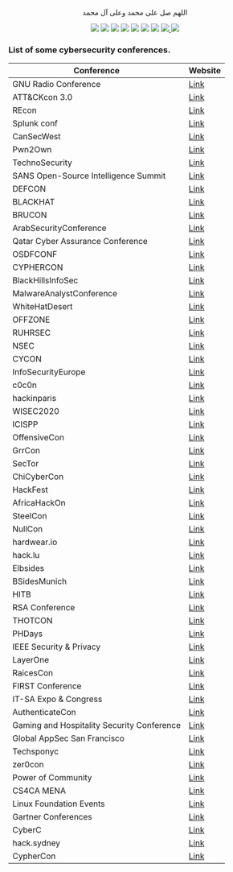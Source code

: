 <p align="center">اللهم صل على محمد وعلى آل محمد</p>
<div id="header" align="center">

<img src="https://cdn.rawgit.com/sindresorhus/awesome/d7305f38d29fed78fa85652e3a63e154dd8e8829/media/badge.svg">
<img src="https://img.shields.io/github/stars/mrm8brh/CyberSecurity_Conferences?style=social">
<img src="https://img.shields.io/github/forks/mrm8brh/CyberSecurity_Conferences?style=social">
<img src="https://img.shields.io/github/repo-size/mrm8brh/CyberSecurity_Conferences?style=social">
<img src="https://img.shields.io/github/license/mrm8brh/CyberSecurity_Conferences?style=social">
<img src="https://img.shields.io/github/issues/mrm8brh/CyberSecurity_Conferences?style=social">
<img src="https://img.shields.io/github/watchers/mrm8brh/CyberSecurity_Conferences?style=social">
<a href="https://techforpalestine.org/">
<img src="https://raw.githubusercontent.com/Safouene1/support-palestine-banner/master/StandWithPalestine.svg">
</a>
<a href="https://techforpalestine.org/">
<img src="https://badge.techforpalestine.org/default">
</a>
  
</div>

### List of some cybersecurity conferences.

| Conference                                     | Website                                          |
|------------------------------------------------|--------------------------------------------------|
| GNU Radio Conference                           | [Link](https://events.gnuradio.org/event/21/)    |
| ATT&CKcon 3.0                                  | [Link](https://www.mitre.org/events/attackcon-4) |
| REcon                                          | [Link](https://recon.cx/)                        |
| Splunk conf                                    | [Link](https://conf.splunk.com/)                 |
| CanSecWest                                     | [Link](https://cansecwest.com/)                  |
| Pwn2Own                                        | [Link](https://www.zerodayinitiative.com/blog)   |
| TechnoSecurity                                 | [Link](https://www.technosecurity.us/)           |
| SANS Open-Source Intelligence Summit           | [Link](https://www.sans.org/cyber-security-summit/)|
| DEFCON                                         | [Link](https://defcon.org/)                      |
| BLACKHAT                                       | [Link](https://www.blackhat.com/)                |
| BRUCON                                         | [Link](https://www.brucon.org/2023/)             |
| ArabSecurityConference                         | [Link](https://www.arabsecurityconference.com/)  |
| Qatar Cyber Assurance Conference               | [Link](https://www.eventbrite.com/e/qatar-cyber-assurance-conference-tickets-695163943067?aff=ebdssbdestsearch) |
| OSDFCONF                                       | [Link](https://www.osdfcon.org/)                 |
| CYPHERCON                                      | [Link](https://cyphercon.com/)                   |
| BlackHillsInfoSec                              | [Link](https://www.blackhillsinfosec.com/)       |
| MalwareAnalystConference                       | [Link](https://www.malwareanalystconference.com/)|
| WhiteHatDesert                                 | [Link](https://whitehatdesert.com/)              |
| OFFZONE                                        | [Link](https://www.offzone.moscow/)              |
| RUHRSEC                                        | [Link](https://www.ruhrsec.de/2020/)             |
| NSEC                                           | [Link](https://www.nsec.io/)                     |
| CYCON                                          | [Link](https://www.cycon.org/)                   |
| InfoSecurityEurope                             | [Link](https://www.infosecurityeurope.com/)      |
| c0c0n                                          | [Link](https://me.c0c0n.org/home)                |
| hackinparis                                    | [Link](https://hackinparis.com/)                 |
| WISEC2020                                      | [Link](https://wisec2020.ins.jku.at/)            |
| ICISPP                                         | [Link](http://icispp.org/)                       |
| OffensiveCon                                   | [Link](https://www.offensivecon.org/)            |
| GrrCon                                         | [Link](https://grrcon.com/)                      |
| SecTor                                         | [Link](https://sector.ca/)                       |
| ChiCyberCon                                    | [Link](https://chicybercon.com/)                 |
| HackFest                                       | [Link](https://hackfest.ca/en/)                  |
| AfricaHackOn                                   | [Link](https://africahackon.com/)                |
| SteelCon                                       | [Link](https://www.aisc.org/nascc)               |
| NullCon                                        | [Link](https://nullcon.net/)                     |
| hardwear.io                                    | [Link](https://hardwear.io/)                     |
| hack.lu                                        | [Link](https://hack.lu/)                         |
| Elbsides                                       | [Link](https://elbsides.de/)                     |
| BSidesMunich                                   | [Link](https://2021.bsidesmunich.org/)           |
| HITB                                           | [Link](https://conference.hitb.org/)             |
| RSA Conference                                 | [Link](https://www.rsaconference.com/)           |
| THOTCON                                        | [Link](https://www.thotcon.org/)                 |
| PHDays                                         | [Link](https://phdays.com/en/)                   |
| IEEE Security & Privacy                        | [Link](https://www.ieee-security.org/TC/SP2023/) |
| LayerOne                                       | [Link](https://www.layerone.org/)                |
| RaicesCon                                      | [Link](https://www.raicescon.org/)               |
| FIRST Conference                               | [Link](https://www.first.org/conference/2023/)   |
| IT-SA Expo & Congress                          | [Link](https://www.itsa365.de/en/it-sa-expo-congress)|
| AuthenticateCon                                | [Link](https://authenticatecon.com/)             |
| Gaming and Hospitality Security Conference     | [Link](https://nativenationevents.org/events-conferences/fifth-annual-gaming-and-hospitality-security-conference/#details) |
| Global AppSec San Francisco                    | [Link](https://sf.globalappsec.org/)             |
| Techsponyc                                     | [Link](https://techsponyc.com/)                  |
| zer0con                                        | [Link](https://zer0con.org/)                     |
| Power of Community                             | [Link](https://powerofcommunity.net/)            |
| CS4CA MENA                                     | [Link](https://mena.cs4ca.com/)                  |
| Linux Foundation Events                        | [Link](https://events.linuxfoundation.org/)      |
| Gartner Conferences                            | [Link](https://www.gartner.com/en/conferences/calendar) |
| CyberC                                         | [Link](https://cyberc.org/)                      |
| hack.sydney                                    | [Link](https://www.hack.sydney/)                 |
| CypherCon                                      | [Link](https://cyphercon.com/)                   |
